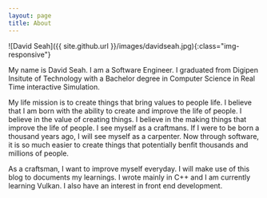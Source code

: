 ```yaml
---
layout: page
title: About
---
```


![David Seah]({{ site.github.url }}/images/davidseah.jpg){:class="img-responsive"}

My name is David Seah. I am a Software Engineer. 
I graduated from Digipen Insitute of Technology with a Bachelor degree in Computer Science in Real Time interactive Simulation.

My life mission is to create things that bring values to people life. I believe that I am born with the ability to create and improve the life of people. 
I believe in the value of creating things. I believe in the making things that improve the life of people.
I see myself as a craftmans. If I were to be born a thousand years ago, I will see myself as a carpenter. 
Now through software, it is so much easier to create things that potentially benfit thousands and millions of people.

As a craftsman, I want to improve myself everyday. I will make use of this blog to documents my learnings. 
I wrote mainly in C++ and I am currently learning Vulkan. I also have an interest in front end development. 


